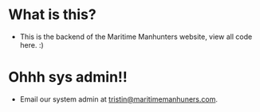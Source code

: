 # What is this?
* This is the backend of the Maritime Manhunters website, view all code here. :)

# Ohhh sys admin!!
* Email our system admin at tristin@maritimemanhuners.com.

